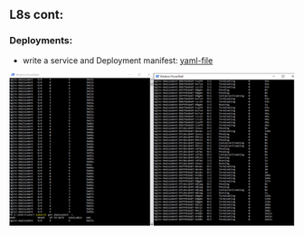 L8s cont:
-----------------

### Deployments:

* write a service and Deployment manifest:
[yaml-file](/K8s/YAML/Deployment/nginx-deployment.yaml)

![Output](./Images/Capture12.PNG)






